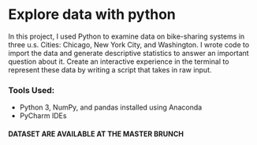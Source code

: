 # Explore data with python

In this project, I used Python to examine data on bike-sharing systems in three u.s. Cities: Chicago, New York City, and Washington. I wrote code to import the data and generate descriptive statistics to answer an important question about it. Create an interactive experience in the terminal to represent these data by writing a script that takes in raw input.

### Tools Used:

- Python 3, NumPy, and pandas installed using Anaconda
- PyCharm IDEs

#### DATASET ARE AVAILABLE AT THE MASTER BRUNCH
